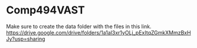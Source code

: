# Comp494VAST
Make sure to create the data folder with the files in this link.
https://drive.google.com/drive/folders/1a1al3xr1yOLj_pExItqZGmkXMmzBxHJy?usp=sharing
